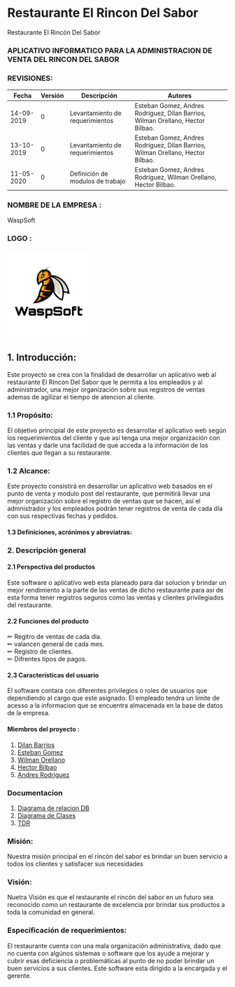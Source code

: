 # Restaurante El Rincon Del Sabor
Restaurante El Rincón Del Sabor

### APLICATIVO INFORMATICO PARA LA ADMINISTRACION DE VENTA  DEL RINCON DEL SABOR

### REVISIONES:
| Fecha | Versión | Descripción | Autores |
|-------|---------|-------------|---------|
|14-09-2019| 0       |Levantamiento de requerimientos|Esteban Gomez, Andres Rodriguez, Dilan Barrios, Wilman Orellano, Hector Bilbao.|
|13-10-2019| 0       |Levantamiento de requerimientos|Esteban Gomez, Andres Rodriguez, Dilan Barrios, Wilman Orellano, Hector Bilbao.|  
|11-05-2020     | 0       |Definición de modulos de trabajo |Esteban Gomez, Andres Rodriguez, Wilman Orellano, Hector Bilbao.|   

### NOMBRE DE LA EMPRESA :
  WaspSoft
### LOGO :
<img src="Documentacion/wasp.jpg" alt="drawing" width="200"/>

## 1. Introducción:
Este proyecto se crea con la finalidad de desarrollar un aplicativo web al restaurante El Rincon Del Sabor que le permita a los empleados y al administrador, una mejor organización sobre sus registros de ventas ademas de agilizar el tiempo de atencion al cliente.

### 1.1 Propósito:
El objetivo principial de este proyecto es desarrollar el aplicativo web según los requerimientos del cliente y que así tenga una mejor organización con las ventas y darle una facilidad de que acceda a la información de los clientes que llegan a su restaurante.

### 1.2 Alcance:
Este proyecto consistirá en desarrollar un aplicativo web basados en el punto de venta y modulo post del restaurante, que permitirá llevar una mejor organización sobre el registro de ventas que se hacen, así el admnistrador y los empleados podrán tener registros de venta de cada día con sus respectivas fechas y pedidos.

#### 1.3 Definiciones, acrónimos y abreviatras:

### 2. Descripción general

#### 2.1 Perspectiva del productos
Este software o aplicativo web esta planeado para dar solucion y brindar un mejor rendimiento a la parte de las ventas de dicho restaurante para asi de esta forma tener registros seguros como las ventas y clientes privilegiados del restaurante.

#### 2.2 Funciones del producto
&#x270F; Regitro de ventas de cada dia. <br>
&#x270F; valancen general de cada mes. <br>
&#x270F; Registro de clientes. <br>
&#x270F; Difrentes tipos de pagos.

#### 2.3 Caracteristicas del usuario
El software contara con diferentes privilegios o roles de usuarios que dependiendo al cargo que este asignado. El empleado tendra un limite de acesso a la informacion que se encuentra almacenada en la base de datos de la empresa.

#### Miembros del proyecto :
  1. [Dilan Barrios](https://github.com/DilanDavid1011)
  2. [Esteban Gomez](https://github.com/ETBGM03)
  3. [Wilman Orellano](https://github.com/wjorellano)
  4. [Hector Bilbao](https://github.com/bilbao-6)
  5. [Andres Rodriguez](https://github.com/AndresR-04)

### Documentacion
1. [Diagrama de relacion DB](Diagramas)
2. [Diagrama de Clases](Diagramas)
3. [TDR](Documentacion)

### Misión:
Nuestra misión principal en el rincón del sabor es brindar  un buen servicio a todos los clientes y satisfacer sus necesidades

### Visión:
Nuetra Visión es que el restaurante el rincón del sabor en un futuro sea reconocido como un restaurante de excelencia por brindar sus productos a toda la comunidad en general.

### Especificación de requerimientos:
El restaurante cuenta con una mala organización administrativa, dado que no cuenta con algúnos sistemas o software que los ayude a mejorar y cubrir esas deficiencia o problemáticas al punto de no poder  brindar un buen servicios a sus clientes.
Este software esta dirigido a la  encargada y el gerente.

